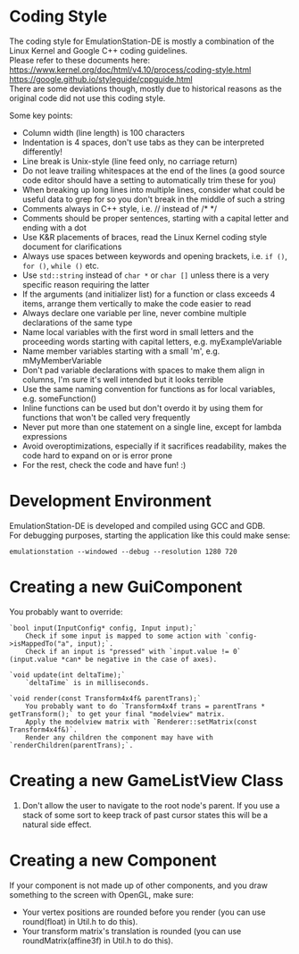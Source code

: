 Coding Style
============

The coding style for EmulationStation-DE is mostly a combination of the Linux Kernel and Google C++ coding guidelines. \
Please refer to these documents here: \
https://www.kernel.org/doc/html/v4.10/process/coding-style.html \
https://google.github.io/styleguide/cppguide.html \
There are some deviations though, mostly due to historical reasons as the original code did not use this coding style.

Some key points:

* Column width (line length) is 100 characters
* Indentation is 4 spaces, don't use tabs as they can be interpreted differently!
* Line break is Unix-style (line feed only, no carriage return)
* Do not leave trailing whitespaces at the end of the lines (a good source code editor should have a setting to automatically trim these for you)
* When breaking up long lines into multiple lines, consider what could be useful data to grep for so you don't break in the middle of such a string
* Comments always in C++ style, i.e. // instead of /* */
* Comments should be proper sentences, starting with a capital letter and ending with a dot
* Use K&R placements of braces, read the Linux Kernel coding style document for clarifications
* Always use spaces between keywords and opening brackets, i.e. `if ()`, `for ()`, `while ()` etc.
* Use `std::string` instead of `char *` or `char []` unless there is a very specific reason requiring the latter
* If the arguments (and initializer list) for a function or class exceeds 4 items, arrange them vertically to make the code easier to read
* Always declare one variable per line, never combine multiple declarations of the same type
* Name local variables with the first word in small letters and the proceeding words starting with capital letters, e.g. myExampleVariable
* Name member variables starting with a small 'm', e.g. mMyMemberVariable
* Don't pad variable declarations with spaces to make them align in columns, I'm sure it's well intended but it looks terrible
* Use the same naming convention for functions as for local variables, e.g. someFunction()
* Inline functions can be used but don't overdo it by using them for functions that won't be called very frequently
* Never put more than one statement on a single line, except for lambda expressions
* Avoid overoptimizations, especially if it sacrifices readability, makes the code hard to expand on or is error prone
* For the rest, check the code and have fun! :)


Development Environment
=======================

EmulationStation-DE is developed and compiled using GCC and GDB. \
For debugging purposes, starting the application like this could make sense:

`emulationstation --windowed --debug --resolution 1280 720`


Creating a new GuiComponent
===========================

You probably want to override:

	`bool input(InputConfig* config, Input input);`
		Check if some input is mapped to some action with `config->isMappedTo("a", input);`.
		Check if an input is "pressed" with `input.value != 0` (input.value *can* be negative in the case of axes).

	`void update(int deltaTime);`
		`deltaTime` is in milliseconds.

	`void render(const Transform4x4f& parentTrans);`
		You probably want to do `Transform4x4f trans = parentTrans * getTransform();` to get your final "modelview" matrix.
		Apply the modelview matrix with `Renderer::setMatrix(const Transform4x4f&)`.
		Render any children the component may have with `renderChildren(parentTrans);`.


Creating a new GameListView Class
=================================

1. Don't allow the user to navigate to the root node's parent. If you use a stack of some sort to keep track of past cursor states this will be a natural side effect.


Creating a new Component
========================

If your component is not made up of other components, and you draw something to the screen with OpenGL, make sure:

* Your vertex positions are rounded before you render (you can use round(float) in Util.h to do this).
* Your transform matrix's translation is rounded (you can use roundMatrix(affine3f) in Util.h to do this).
